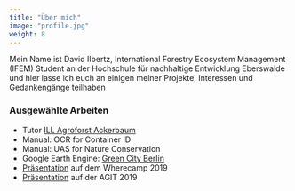 ```yaml
---
title: "Über mich"
image: "profile.jpg"
weight: 8
---
```


Mein Name ist David Ilbertz, International Forestry Ecosystem Management (IFEM) Student an der Hochschule für nachhaltige Entwicklung Eberswalde und hier lasse ich euch an einigen meiner Projekte, Interessen und Gedankengänge teilhaben

### Ausgewählte Arbeiten

* Tutor [ILL Agroforst Ackerbaum](https://agroforst-info.de/portfolio-item/ackerbaum/)
* Manual: OCR for Container ID
* Manual: UAS for Nature Conservation
* Google Earth Engine: [Green City Berlin](Google.com)
* [Präsentation](google.com) auf dem Wherecamp 2019
* [Präsentation](google.com) auf der AGIT 2019
